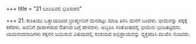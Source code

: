 +++
title = "21 ಬಲುಹಿನಲಿ ಭೂಸುರನ"

+++
21. ಕುಂತಿಯು ಒತ್ತಾಯದಿಂದ  ಬ್ರಾಹ್ಮಣನಿಗೆ ಮನದಟ್ಟು ಮಾಡಿ ತಿಳಿಸಿ ಮನೆಗೆ ಬಂದಳು. ಭೀಮನನ್ನು ಪಕ್ಕಕ್ಕೆ ಕರೆದಳು. ಅವನಿಗೆ ಧಾರಾಳವಾದ ಔತಣದ ಬಗ್ಗೆ ಹೇಳಿದಳು. ಅಬ್ಬರಿಸಿ ಸಂತೋಷದಲ್ಲಿ ಭೀಮನು ಭುಜತಟ್ಟಿದನು. ಯಮನಂದನಾದಿಗಳು ರಕ್ಕಸನ ಜಯಿಸುವ ವಿಷಯದಲ್ಲಿ ಸಂಶಯದ ಅಭಿಪ್ರಾಯವನ್ನು ವ್ಯಕ್ತಪಡಿಸಿ ದುಃಖಿಸಿ ನುಡಿದರು.